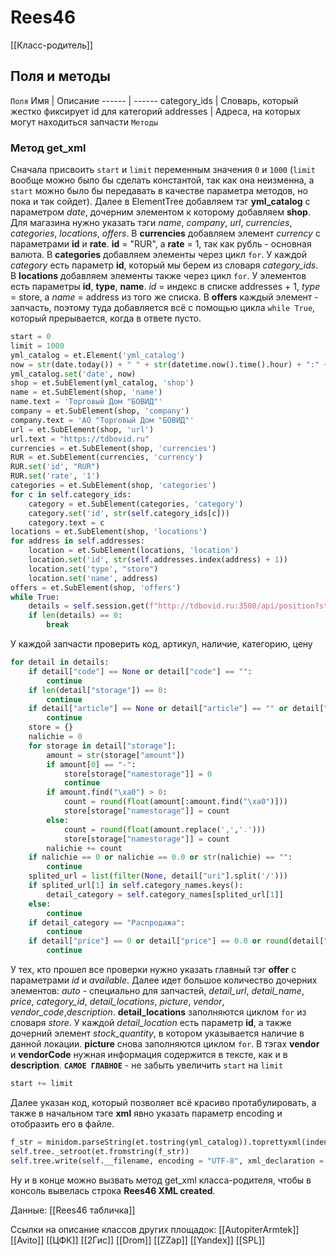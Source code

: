 # Rees46
[[Класс-родитель]]
## Поля и методы
`Поля`
Имя | Описание
------ | ------
category_ids | Словарь, который жестко фиксирует id для категорий
addresses | Адреса, на которых могут находиться запчасти
`Методы`
### Метод get_xml
Сначала присвоить `start` и `limit` переменным значения `0` и `1000` (`limit` вообще можно было бы сделать константой, так как она неизменна, а `start` можно было бы передавать в качестве параметра методов, но пока и так сойдет). Далее в ElementTree добавляем тэг **yml_catalog** с параметром *date*, дочерним элементом к которому добавляем **shop**. Для магазина нужно указать тэги *name*, *company*, *url*, *currencies*, *categories*, *locations*, *offers*. В **currencies** добавляем элемент *currency* с параметрами **id** и **rate**. **id** = "RUR", а **rate** = 1, так как рубль - основная валюта.
В **categories** добавляем элементы через цикл `for`. У каждой *category* есть параметр **id**, который мы берем из словаря *category_ids*.
В **locations** добавляем элементы также через цикл `for`. У элементов есть параметры **id**, **type**, **name**. *id* = индекс в списке addresses + 1, *type* = store, а *name* = address из того же списка.
В **offers** каждый элемент - запчасть, поэтому туда добавляется всё с помощью цикла `while True`, который прерывается, когда в ответе пусто.
```python
start = 0
limit = 1000
yml_catalog = et.Element('yml_catalog')
now = str(date.today()) + " " + str(datetime.now().time().hour) + ":" + str(datetime.now().time().minute)
yml_catalog.set('date', now)
shop = et.SubElement(yml_catalog, 'shop')
name = et.SubElement(shop, 'name')
name.text = 'Торговый Дом "БОВИД"'
company = et.SubElement(shop, 'company')
company.text = 'АО "Торговый Дом "БОВИД"'
url = et.SubElement(shop, 'url')
url.text = "https://tdbovid.ru"
currencies = et.SubElement(shop, 'currencies')
RUR = et.SubElement(currencies, 'currency')
RUR.set('id', "RUR")
RUR.set('rate', '1')
categories = et.SubElement(shop, 'categories')
for c in self.category_ids:
	category = et.SubElement(categories, 'category')
	category.set('id', str(self.category_ids[c]))
	category.text = c
locations = et.SubElement(shop, 'locations')
for address in self.addresses:
	location = et.SubElement(locations, 'location')
	location.set('id', str(self.addresses.index(address) + 1))
	location.set('type', "store")
	location.set('name', address)
offers = et.SubElement(shop, 'offers')
while True:
	details = self.session.get(f"http://tdbovid.ru:3500/api/position?start={start}&limit={limit}").json()
	if len(details) == 0:
		break
```
У каждой запчасти проверить код, артикул, наличие, категорию, цену
```python
for detail in details:
	if detail["code"] == None or detail["code"] == "":
		continue
	if len(detail["storage"]) == 0:
		continue
	if detail["article"] == None or detail["article"] == "" or detail["article"].find("...") > 0:
		continue
	store = {}
	nalichie = 0
	for storage in detail["storage"]:
		amount = str(storage["amount"])
		if amount[0] == "-":
			store[storage["namestorage"]] = 0
			continue
		if amount.find("\xa0") > 0:
			count = round(float(amount[:amount.find("\xa0")]))
			store[storage["namestorage"]] = count
		else:
			count = round(float(amount.replace(',','.')))
			store[storage["namestorage"]] = count
		nalichie += count    
	if nalichie == 0 or nalichie == 0.0 or str(nalichie) == "":
		continue
	splited_url = list(filter(None, detail["uri"].split('/')))
	if splited_url[1] in self.category_names.keys():
		detail_category = self.category_names[splited_url[1]]
	else:
		continue
	if detail_category == "Распродажа":
		continue
	if detail["price"] == 0 or detail["price"] == 0.0 or round(detail["price"]) == 0 or str(detail["price"]) == "":
		continue
```
У тех, кто прошел все проверки нужно указать главный тэг **offer** с параметрами *id* и *available*. 
Далее идет большое количество дочерних элементов: *auto* - специально для запчастей, *detail_url*, *detail_name*, *price*, *category_id*, *detail_locations*, *picture*, *vendor*, *vendor_code*,*description*.
**detail_locations** заполняются циклом `for` из словаря *store*. У каждой *detail_location* есть параметр **id**, а также дочерний элемент *stock_quantity*, в котором указывается наличие в данной локации.
**picture** снова заполняются циклом `for`. В тэгах **vendor** и **vendorCode** нужная информация содержится в тексте, как и в **description**.
**`САМОЕ ГЛАВНОЕ`** - не забыть увеличить `start` на `limit`
```python
start += limit
```
Далее указан код, который позволяет всё красиво протабулировать, а также в начальном тэге **xml** явно указать параметр encoding и отобразить его в файле.
```python
f_str = minidom.parseString(et.tostring(yml_catalog)).toprettyxml(indent = "   ")
self.tree._setroot(et.fromstring(f_str))
self.tree.write(self.__filename, encoding = "UTF-8", xml_declaration = True)
```
Ну и в конце можно вызвать метод get_xml класса-родителя, чтобы в консоль вывелась строка **Rees46 XML created**. 

Данные:
[[Rees46 табличка]]

Ссылки на описание классов других площадок:
[[AutopiterArmtek]]
[[Avito]]
[[ЦФК]]
[[2Гис]]
[[Drom]]
[[ZZap]]
[[Yandex]]
[[SPL]]